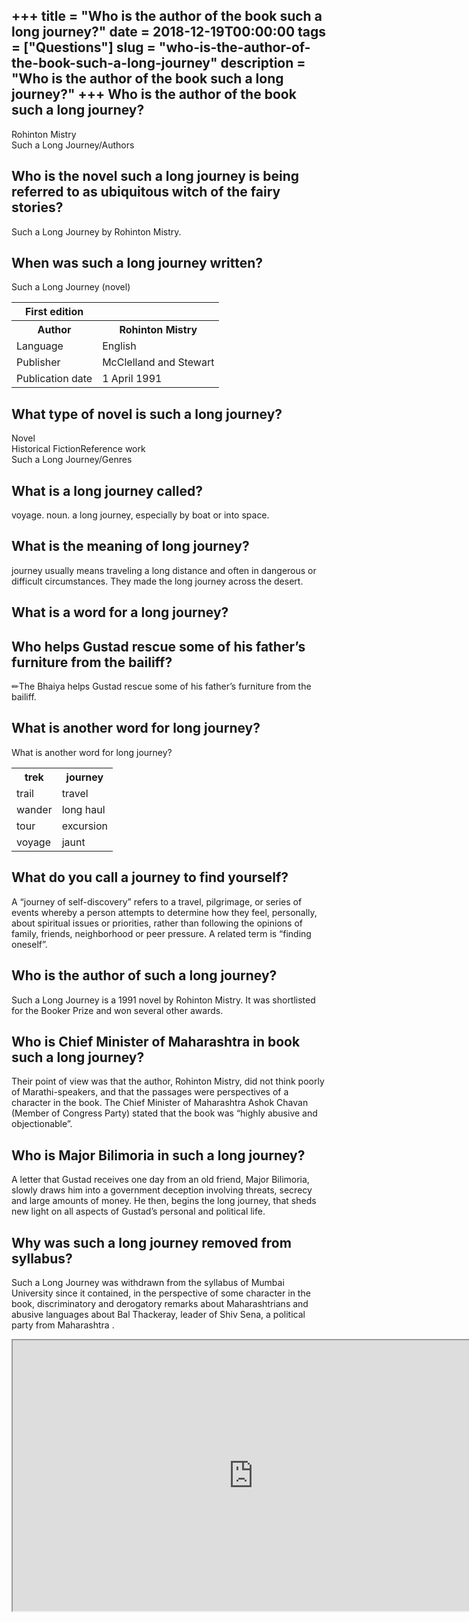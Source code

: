 +++
title = "Who is the author of the book such a long journey?"
date = 2018-12-19T00:00:00
tags = ["Questions"]
slug = "who-is-the-author-of-the-book-such-a-long-journey"
description = "Who is the author of the book such a long journey?"
+++
Who is the author of the book such a long journey?
--------------------------------------------------

Rohinton Mistry  
Such a Long Journey/Authors

Who is the novel such a long journey is being referred to as ubiquitous witch of the fairy stories?
---------------------------------------------------------------------------------------------------

Such a Long Journey by Rohinton Mistry.

When was such a long journey written?
-------------------------------------

Such a Long Journey (novel)

<table><tr><th>First edition</th></tr><tr><th>Author</th><th>Rohinton Mistry</th></tr><tr><td>Language</td><td>English</td></tr><tr><td>Publisher</td><td>McClelland and Stewart</td></tr><tr><td>Publication date</td><td>1 April 1991</td></tr></table>

What type of novel is such a long journey?
------------------------------------------

 Novel  
Historical FictionReference work  
Such a Long Journey/Genres

What is a long journey called?
------------------------------

voyage. noun. a long journey, especially by boat or into space.

What is the meaning of long journey?
------------------------------------

journey usually means traveling a long distance and often in dangerous or difficult circumstances. They made the long journey across the desert.

What is a word for a long journey?
----------------------------------

Who helps Gustad rescue some of his father’s furniture from the bailiff?
------------------------------------------------------------------------

✏The Bhaiya helps Gustad rescue some of his father’s furniture from the bailiff.

What is another word for long journey?
--------------------------------------

What is another word for long journey?

<table><tr><th>trek</th><th>journey</th></tr><tr><td>trail</td><td>travel</td></tr><tr><td>wander</td><td>long haul</td></tr><tr><td>tour</td><td>excursion</td></tr><tr><td>voyage</td><td>jaunt</td></tr></table>

What do you call a journey to find yourself?
--------------------------------------------

A “journey of self-discovery” refers to a travel, pilgrimage, or series of events whereby a person attempts to determine how they feel, personally, about spiritual issues or priorities, rather than following the opinions of family, friends, neighborhood or peer pressure. A related term is “finding oneself”.

Who is the author of such a long journey?
-----------------------------------------

Such a Long Journey is a 1991 novel by Rohinton Mistry. It was shortlisted for the Booker Prize and won several other awards.

Who is Chief Minister of Maharashtra in book such a long journey?
-----------------------------------------------------------------

Their point of view was that the author, Rohinton Mistry, did not think poorly of Marathi-speakers, and that the passages were perspectives of a character in the book. The Chief Minister of Maharashtra Ashok Chavan (Member of Congress Party) stated that the book was “highly abusive and objectionable”.

Who is Major Bilimoria in such a long journey?
----------------------------------------------

A letter that Gustad receives one day from an old friend, Major Bilimoria, slowly draws him into a government deception involving threats, secrecy and large amounts of money. He then, begins the long journey, that sheds new light on all aspects of Gustad’s personal and political life.

Why was such a long journey removed from syllabus?
--------------------------------------------------

Such a Long Journey was withdrawn from the syllabus of Mumbai University since it contained, in the perspective of some character in the book, discriminatory and derogatory remarks about Maharashtrians and abusive languages about Bal Thackeray, leader of Shiv Sena, a political party from Maharashtra .

<iframe allow="accelerometer; autoplay; clipboard-write; encrypted-media; gyroscope; picture-in-picture" allowfullscreen="" class="__youtube_prefs__  epyt-is-override  no-lazyload" data-no-lazy="1" data-origheight="433" data-origwidth="770" data-skipgform_ajax_framebjll="" height="433" id="_ytid_96174" loading="lazy" src="https://www.youtube.com/embed/JHfvvuFaI1M?enablejsapi=1&autoplay=0&cc_load_policy=0&cc_lang_pref=&iv_load_policy=1&loop=0&modestbranding=0&rel=1&fs=1&playsinline=0&autohide=2&theme=dark&color=red&controls=1&" title="YouTube player" width="770"></iframe>